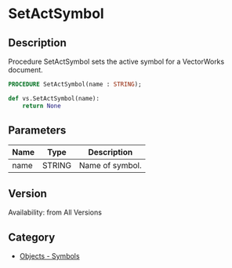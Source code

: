 # SetActSymbol

## Description
Procedure SetActSymbol sets the active symbol for a VectorWorks document.

```pascal
PROCEDURE SetActSymbol(name : STRING);
```

```python
def vs.SetActSymbol(name):
    return None
```

## Parameters
|Name|Type|Description|
|---|---|---|
|name|STRING|Name of symbol.|

## Version
Availability: from All Versions

## Category
* [Objects - Symbols](../Categories/Objects%20-%20Symbols.md)
